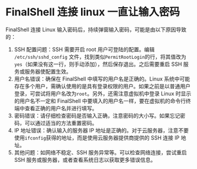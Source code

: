 # FinalShell 连接 linux 一直让输入密码

FinalShell 连接 Linux 输入密码后，持续弹窗输入密码，可能是由以下原因导致的：

1. SSH 配置问题：SSH 需要开启 root 用户可登陆的配置。编辑 `/etc/ssh/sshd_config` 文件，找到类似`PermitRootLogin`的行，将其值改为`yes`（如果没有这一行，则手动添加），然后保存退出。之后需要重启 SSH 服务或服务器使配置生效。
2. 用户名错误：确保在 FinalShell 中填写的用户名是正确的。Linux 系统中可能存在多个用户，需确认使用的是具有登录权限的用户。如果之前是以普通用户登录，可尝试将用户名改为`root`。另外，还需注意虚拟机中登录 Linux 时显示的用户名不一定和 FinalShell 中要填入的用户名一样，要在虚拟机的命令行终端中查看正确的用户名并进行填写。
3. 密码错误：请仔细检查密码是否输入正确，注意密码的大小写。如果忘记密码，可以通过适当的方法重置密码。
4. IP 地址错误：确认输入的服务器 IP 地址是正确的。对于云服务器，注意不要使用`ifconfig`获得的地址，而是使用云服务器提供商提供的 SSH 连接 IP 地址。
5. 其他问题：如网络不稳定、SSH 服务异常等。可以检查网络连接，尝试重启 SSH 服务或服务器，或者查看系统日志以获取更多错误信息。
